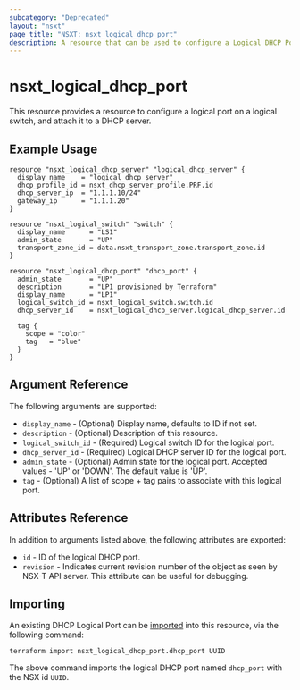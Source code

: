 ```yaml
---
subcategory: "Deprecated"
layout: "nsxt"
page_title: "NSXT: nsxt_logical_dhcp_port"
description: A resource that can be used to configure a Logical DHCP Port in NSX.
---
```


# nsxt_logical_dhcp_port

This resource provides a resource to configure a logical port on a logical switch, and attach it to a DHCP server.

## Example Usage

```hcl
resource "nsxt_logical_dhcp_server" "logical_dhcp_server" {
  display_name    = "logical_dhcp_server"
  dhcp_profile_id = nsxt_dhcp_server_profile.PRF.id
  dhcp_server_ip  = "1.1.1.10/24"
  gateway_ip      = "1.1.1.20"
}

resource "nsxt_logical_switch" "switch" {
  display_name      = "LS1"
  admin_state       = "UP"
  transport_zone_id = data.nsxt_transport_zone.transport_zone.id
}

resource "nsxt_logical_dhcp_port" "dhcp_port" {
  admin_state       = "UP"
  description       = "LP1 provisioned by Terraform"
  display_name      = "LP1"
  logical_switch_id = nsxt_logical_switch.switch.id
  dhcp_server_id    = nsxt_logical_dhcp_server.logical_dhcp_server.id

  tag {
    scope = "color"
    tag   = "blue"
  }
}
```

## Argument Reference

The following arguments are supported:

* `display_name` - (Optional) Display name, defaults to ID if not set.
* `description` - (Optional) Description of this resource.
* `logical_switch_id` - (Required) Logical switch ID for the logical port.
* `dhcp_server_id` - (Required) Logical DHCP server ID for the logical port.
* `admin_state` - (Optional) Admin state for the logical port. Accepted values - 'UP' or 'DOWN'. The default value is 'UP'.
* `tag` - (Optional) A list of scope + tag pairs to associate with this logical port.

## Attributes Reference

In addition to arguments listed above, the following attributes are exported:

* `id` - ID of the logical DHCP port.
* `revision` - Indicates current revision number of the object as seen by NSX-T API server. This attribute can be useful for debugging.

## Importing

An existing DHCP Logical Port can be [imported][docs-import] into this resource, via the following command:

[docs-import]: https://www.terraform.io/cli/import

```
terraform import nsxt_logical_dhcp_port.dhcp_port UUID
```

The above command imports the logical DHCP port named `dhcp_port` with the NSX id `UUID`.
